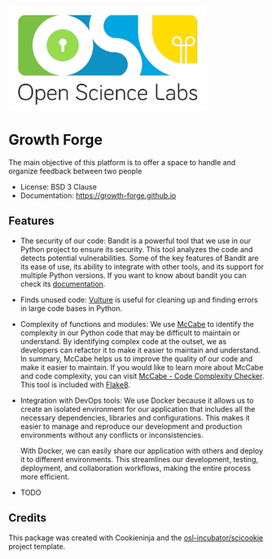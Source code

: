 ![LOGO](./images/logo.png)

# Growth Forge

The main objective of this platform is to offer a space to handle and organize
feedback between two people

- License: BSD 3 Clause
- Documentation: https://growth-forge.github.io

## Features

- The security of our code: Bandit is a powerful tool that we use in our Python
  project to ensure its security. This tool analyzes the code and detects
  potential vulnerabilities. Some of the key features of Bandit are its ease of
  use, its ability to integrate with other tools, and its support for multiple
  Python versions. If you want to know about bandit you can check its
  [documentation](https://bandit.readthedocs.io/en/latest/).

- Finds unused code: [Vulture](https://github.com/jendrikseipp/vulture) is
  useful for cleaning up and finding errors in large code bases in Python.

- Complexity of functions and modules: We use
  [McCabe](https://github.com/PyCQA/mccabe) to identify the complexity in our
  Python code that may be difficult to maintain or understand. By identifying
  complex code at the outset, we as developers can refactor it to make it easier
  to maintain and understand. In summary, McCabe helps us to improve the quality
  of our code and make it easier to maintain. If you would like to learn more
  about McCabe and code complexity, you can visit
  [McCabe - Code Complexity Checker](https://here-be-pythons.readthedocs.io/en/latest/python/mccabe.html).
  This tool is included with [Flake8](https://flake8.pycqa.org/en/latest/).

- Integration with DevOps tools: We use Docker because it allows us to create an
  isolated environment for our application that includes all the necessary
  dependencies, libraries and configurations. This makes it easier to manage and
  reproduce our development and production environments without any conflicts or
  inconsistencies.

  With Docker, we can easily share our application with others and deploy it to
  different environments. This streamlines our development, testing, deployment,
  and collaboration workflows, making the entire process more efficient.

- TODO

## Credits

This package was created with Cookieninja and the
[osl-incubator/scicookie](https://github.com/osl-incubator/scicookie) project
template.
